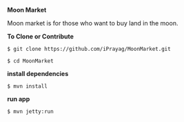 <b>Moon Market</b>

Moon market is for those who want to buy land in the moon. 

<b>To Clone or Contribute </b>

`$ git clone https://github.com/iPrayag/MoonMarket.git`

`$ cd MoonMarket`

<b>install dependencies</b>

`$ mvn install`

<b>run app</b>

`$ mvn jetty:run`

